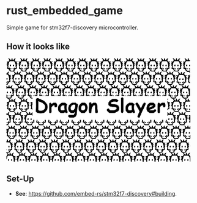 # rust_embedded_game

Simple game for stm32f7-discovery microcontroller.

## How it looks like

![Start screen](images/dragonSlayer.png)

## Set-Up

- **See**:  <https://github.com/embed-rs/stm32f7-discovery#building>.

